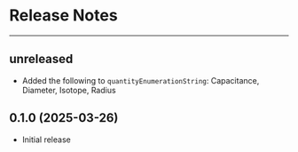 # Release Notes

---

## unreleased

* Added the following to `quantityEnumerationString`: Capacitance, Diameter, Isotope, Radius

## 0.1.0 (2025-03-26)

* Initial release